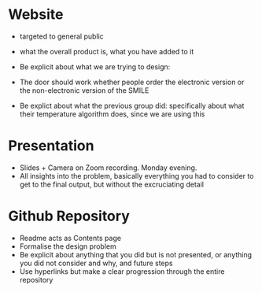 # Website
- targeted to general public
- what the overall product is, what you have added to it

- Be explicit about what we are trying to design:
- The door should work whether people order the electronic version or the non-electronic version of the SMILE

- Be explict about what the previous group did: specifically about what their temperature algorithm does, since we are using this

# Presentation
- Slides + Camera on Zoom recording. Monday evening. 
- All insights into the problem, basically everything you had to consider to get to the final output, but without the excruciating detail

# Github Repository
- Readme acts as Contents page
- Formalise the design problem
- Be explicit about anything that you did but is not presented, or anything you did not consider and why, and future steps
- Use hyperlinks but make a clear progression through the entire repository
